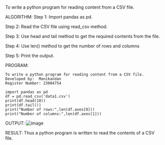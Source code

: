 To write a python program for reading content from a CSV file.

ALGORITHM:
Step 1:
Import pandas as pd.

Step 2:
Read the CSV file using read_csv method.

Step 3:
Use head and tail method to get the required contents from the file.

Step 4:
Use len() method to get the number of rows and columns

Step 5:
Print the output.

PROGRAM:
```
To write a python program for reading content from a CSV file.
Developed by:  Manikandan
Register Number: 23004754

import pandas as pd
df = pd.read_csv('data1.csv')
print(df.head(10))
print(df.tail())
print("Number of rows:",len(df.axes[0]))
print("Number of columns:",len(df.axes[1]))
```
OUTPUT:
![image](https://github.com/Manikandanrag/Read-from-CSV/assets/138849491/2e6461af-c80c-4a2f-ab57-9df9b3dc9395)


RESULT:
Thus a python program is written to read the contents of a CSV file.
